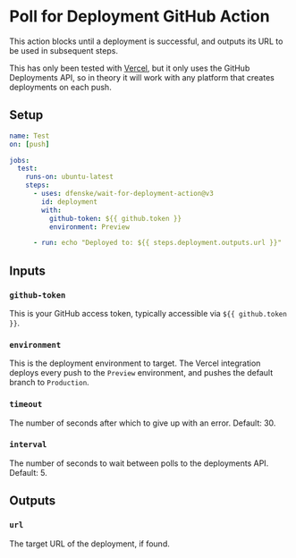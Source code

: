 # Poll for Deployment GitHub Action

This action blocks until a deployment is successful, and outputs its
URL to be used in subsequent steps.

This has only been tested with [Vercel](https://vercel.com), but it only uses
the GitHub Deployments API, so in theory it will work with any platform that
creates deployments on each push.

## Setup

```yml
name: Test
on: [push]

jobs:
  test:
    runs-on: ubuntu-latest
    steps:
      - uses: dfenske/wait-for-deployment-action@v3
        id: deployment
        with:
          github-token: ${{ github.token }}
          environment: Preview

      - run: echo "Deployed to: ${{ steps.deployment.outputs.url }}"
```

## Inputs

### `github-token`

This is your GitHub access token, typically accessible via `${{ github.token }}`.

### `environment`

This is the deployment environment to target. The Vercel integration deploys
every push to the `Preview` environment, and pushes the default branch to
`Production`.

### `timeout`

The number of seconds after which to give up with an error. Default: 30.

### `interval`

The number of seconds to wait between polls to the deployments API. Default: 5.

## Outputs

### `url`

The target URL of the deployment, if found.
